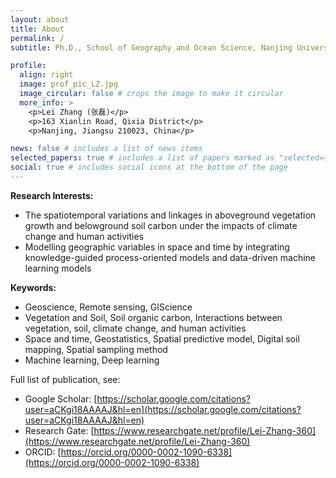 ```yaml
---
layout: about
title: About
permalink: /
subtitle: Ph.D., School of Geography and Ocean Science, Nanjing University

profile:
  align: right
  image: prof_pic_LZ.jpg
  image_circular: false # crops the image to make it circular
  more_info: >
    <p>Lei Zhang (张磊)</p>
    <p>163 Xianlin Road, Qixia District</p>
    <p>Nanjing, Jiangsu 210023, China</p>

news: false # includes a list of news items
selected_papers: true # includes a list of papers marked as "selected={true}"
social: true # includes social icons at the bottom of the page
---
```



**Research Interests:**
- The spatiotemporal variations and linkages in aboveground vegetation growth and belowground soil carbon under the impacts of climate change and human activities
- Modelling geographic variables in space and time by integrating knowledge-guided process-oriented models and data-driven machine learning models

**Keywords:**
- Geoscience, Remote sensing, GIScience
- Vegetation and Soil, Soil organic carbon, Interactions between vegetation, soil, climate change, and human activities
- Space and time, Geostatistics, Spatial predictive model, Digital soil mapping, Spatial sampling method
- Machine learning, Deep learning

Full list of publication, see:
- Google Scholar: [https://scholar.google.com/citations?user=aCKgi18AAAAJ&hl=en](https://scholar.google.com/citations?user=aCKgi18AAAAJ&hl=en)
- Research Gate: [https://www.researchgate.net/profile/Lei-Zhang-360](https://www.researchgate.net/profile/Lei-Zhang-360)
- ORCID: [https://orcid.org/0000-0002-1090-6338](https://orcid.org/0000-0002-1090-6338)
<p></p>
<p></p>


<!-- Write your biography here. Tell the world about yourself. Link to your favorite [subreddit](http://reddit.com). You can put a picture in, too. The code is already in, just name your picture `prof_pic.jpg` and put it in the `img/` folder.

Put your address / P.O. box / other info right below your picture. You can also disable any of these elements by editing `profile` property of the YAML header of your `_pages/about.md`. Edit `_bibliography/papers.bib` and Jekyll will render your [publications page](/al-folio/publications/) automatically.

Link to your social media connections, too. This theme is set up to use [Font Awesome icons](https://fontawesome.com/) and [Academicons](https://jpswalsh.github.io/academicons/), like the ones below. Add your Facebook, Twitter, LinkedIn, Google Scholar, or just disable all of them. -->
